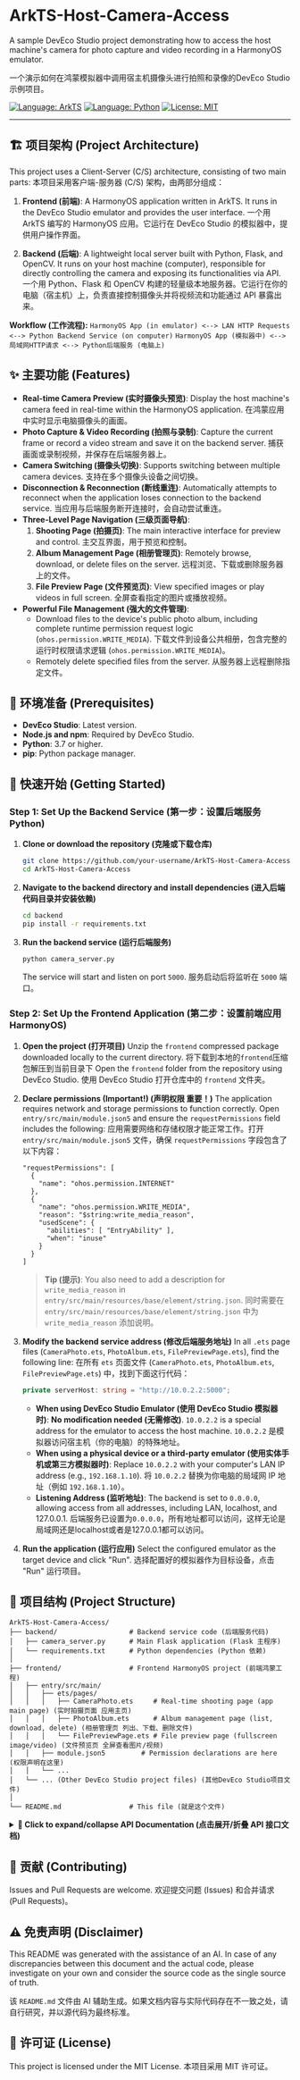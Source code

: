 # ArkTS-Host-Camera-Access

A sample DevEco Studio project demonstrating how to access the host machine's camera for photo capture and video recording in a HarmonyOS emulator.

一个演示如何在鸿蒙模拟器中调用宿主机摄像头进行拍照和录像的DevEco Studio示例项目。

[![Language: ArkTS](https://img.shields.io/badge/Language-ArkTS-blue.svg)](https://developer.harmonyos.com/) [![Language: Python](https://img.shields.io/badge/Language-Python-yellow.svg)](https://www.python.org/) [![License: MIT](https://img.shields.io/badge/License-MIT-green.svg)](https://opensource.org/licenses/MIT)

---

## 🏗️ 项目架构 (Project Architecture)

This project uses a Client-Server (C/S) architecture, consisting of two main parts:
本项目采用客户端-服务器 (C/S) 架构，由两部分组成：

1.  **Frontend (前端)**: A HarmonyOS application written in ArkTS. It runs in the DevEco Studio emulator and provides the user interface.
    一个用 ArkTS 编写的 HarmonyOS 应用。它运行在 DevEco Studio 的模拟器中，提供用户操作界面。

2.  **Backend (后端)**: A lightweight local server built with Python, Flask, and OpenCV. It runs on your host machine (computer), responsible for directly controlling the camera and exposing its functionalities via API.
    一个用 Python、Flask 和 OpenCV 构建的轻量级本地服务器。它运行在你的电脑（宿主机）上，负责直接控制摄像头并将视频流和功能通过 API 暴露出来。

**Workflow (工作流程):**
`HarmonyOS App (in emulator) <--> LAN HTTP Requests <--> Python Backend Service (on computer)`
`HarmonyOS App (模拟器中) <--> 局域网HTTP请求 <--> Python后端服务 (电脑上)`

## ✨ 主要功能 (Features)

-   **Real-time Camera Preview (实时摄像头预览)**: Display the host machine's camera feed in real-time within the HarmonyOS application.
    在鸿蒙应用中实时显示电脑摄像头的画面。
-   **Photo Capture & Video Recording (拍照与录制)**: Capture the current frame or record a video stream and save it on the backend server.
    捕获画面或录制视频，并保存在后端服务器上。
-   **Camera Switching (摄像头切换)**: Supports switching between multiple camera devices.
    支持在多个摄像头设备之间切换。
-   **Disconnection & Reconnection (断线重连)**: Automatically attempts to reconnect when the application loses connection to the backend service.
    当应用与后端服务断开连接时，会自动尝试重连。
-   **Three-Level Page Navigation (三级页面导航)**:
    1.  **Shooting Page (拍摄页)**: The main interactive interface for preview and control.
        主交互界面，用于预览和控制。
    2.  **Album Management Page (相册管理页)**: Remotely browse, download, or delete files on the server.
        远程浏览、下载或删除服务器上的文件。
    3.  **File Preview Page (文件预览页)**: View specified images or play videos in full screen.
        全屏查看指定的图片或播放视频。
-   **Powerful File Management (强大的文件管理)**:
    -   Download files to the device's public photo album, including complete runtime permission request logic (`ohos.permission.WRITE_MEDIA`).
        下载文件到设备公共相册，包含完整的运行时权限请求逻辑 (`ohos.permission.WRITE_MEDIA`)。
    -   Remotely delete specified files from the server.
        从服务器上远程删除指定文件。

## 🔧 环境准备 (Prerequisites)

-   **DevEco Studio**: Latest version.
-   **Node.js and npm**: Required by DevEco Studio.
-   **Python**: 3.7 or higher.
-   **pip**: Python package manager.

## 🚀 快速开始 (Getting Started)

### **Step 1: Set Up the Backend Service (第一步：设置后端服务 Python)**

1.  **Clone or download the repository (克隆或下载仓库)**
    ```bash
    git clone https://github.com/your-username/ArkTS-Host-Camera-Access.git
    cd ArkTS-Host-Camera-Access
    ```
2.  **Navigate to the backend directory and install dependencies (进入后端代码目录并安装依赖)**
    ```bash
    cd backend
    pip install -r requirements.txt
    ```
3.  **Run the backend service (运行后端服务)**
    ```bash
    python camera_server.py
    ```
    The service will start and listen on port `5000`.
    服务启动后将监听在 `5000` 端口。

### **Step 2: Set Up the Frontend Application (第二步：设置前端应用 HarmonyOS)**

1.  **Open the project (打开项目)**
    Unzip the `frontend` compressed package downloaded locally to the current directory.
    将下载到本地的`frontend`压缩包解压到当前目录下
    Open the `frontend` folder from the repository using DevEco Studio.
    使用 DevEco Studio 打开仓库中的 `frontend` 文件夹。

3.  **Declare permissions (Important!) (声明权限 重要！)**
    The application requires network and storage permissions to function correctly. Open `entry/src/main/module.json5` and ensure the `requestPermissions` field includes the following:
    应用需要网络和存储权限才能正常工作。打开 `entry/src/main/module.json5` 文件，确保 `requestPermissions` 字段包含了以下内容：

    ```json5
    "requestPermissions": [
      {
        "name": "ohos.permission.INTERNET"
      },
      {
        "name": "ohos.permission.WRITE_MEDIA",
        "reason": "$string:write_media_reason",
        "usedScene": {
          "abilities": [ "EntryAbility" ],
          "when": "inuse"
        }
      }
    ]
    ```
    > **Tip (提示)**: You also need to add a description for `write_media_reason` in `entry/src/main/resources/base/element/string.json`.
    > 同时需要在 `entry/src/main/resources/base/element/string.json` 中为 `write_media_reason` 添加说明。

4.  **Modify the backend service address (修改后端服务地址)**
    In all `.ets` page files (`CameraPhoto.ets`, `PhotoAlbum.ets`, `FilePreviewPage.ets`), find the following line:
    在所有 `ets` 页面文件 (`CameraPhoto.ets`, `PhotoAlbum.ets`, `FilePreviewPage.ets`) 中，找到下面这行代码：

    ```typescript
    private serverHost: string = "http://10.0.2.2:5000";
    ```
    -   **When using DevEco Studio Emulator (使用 DevEco Studio 模拟器时)**: **No modification needed (无需修改)**. `10.0.2.2` is a special address for the emulator to access the host machine.
        `10.0.2.2` 是模拟器访问宿主机（你的电脑）的特殊地址。
    -   **When using a physical device or a third-party emulator (使用实体手机或第三方模拟器时)**: Replace `10.0.2.2` with your computer's LAN IP address (e.g., `192.168.1.10`).
        将 `10.0.2.2` 替换为你电脑的局域网 IP 地址（例如 `192.168.1.10`）。
    -   **Listening Address (监听地址)**: The backend is set to `0.0.0.0`, allowing access from all addresses, including LAN, localhost, and 127.0.0.1.
        后端服务已设置为`0.0.0.0`，所有地址都可以访问，这样无论是局域网还是localhost或者是127.0.0.1都可以访问。

5.  **Run the application (运行应用)**
    Select the configured emulator as the target device and click "Run".
    选择配置好的模拟器作为目标设备，点击 "Run" 运行项目。

## 📁 项目结构 (Project Structure)

```
ArkTS-Host-Camera-Access/
├── backend/                  # Backend service code (后端服务代码)
│   ├── camera_server.py      # Main Flask application (Flask 主程序)
│   └── requirements.txt      # Python dependencies (Python 依赖)
│
├── frontend/                 # Frontend HarmonyOS project (前端鸿蒙工程)
│   ├── entry/src/main/
│   │   ├── ets/pages/
│   │   │   ├── CameraPhoto.ets     # Real-time shooting page (app main page) (实时拍摄页面 应用主页)
│   │   │   ├── PhotoAlbum.ets      # Album management page (list, download, delete) (相册管理页 列出、下载、删除文件)
│   │   │   └── FilePreviewPage.ets # File preview page (fullscreen image/video) (文件预览页 全屏查看图片/视频)
│   │   ├── module.json5         # Permission declarations are here (权限声明在这里)
│   │   └── ...
│   └── ... (Other DevEco Studio project files) (其他DevEco Studio项目文件)
│
└── README.md                 # This file (就是这个文件)
```

<details>
<summary><b>📖 Click to expand/collapse API Documentation (点击展开/折叠 API 接口文档)</b></summary>

---

#### Camera Control (摄像头控制)

-   `GET /frame`: Get a camera frame (for video stream).
    获取一帧摄像头画面（用于视频流）。
-   `GET /snapshot`: Take a picture and save it.
    拍摄一张照片并保存。
-   `POST /record/start`: Start recording video.
    开始录制视频。
-   `POST /record/stop`: Stop recording video.
    停止录制视频。
-   `POST /switch`: Switch camera. Request body: `{"index": 1}`.
    切换摄像头，请求体为 `{"index": 1}`。

#### File Management (文件管理)

-   `GET /files`: Get a list of all media files on the server.
    获取服务器上所有媒体文件的列表。
-   `GET /view/<filename>`: Preview a specific file online.
    在线预览指定的文件。
-   `GET /download/<filename>`: Download a specific file.
    下载指定文件。
-   `DELETE /delete/<filename>`: Delete a specific file.
    删除指定文件。

---
</details>

## 🤝 贡献 (Contributing)

Issues and Pull Requests are welcome.
欢迎提交问题 (Issues) 和合并请求 (Pull Requests)。

## ⚠️ 免责声明 (Disclaimer)
This README was generated with the assistance of an AI. In case of any discrepancies between this document and the actual code, please investigate on your own and consider the source code as the single source of truth.

该 `README.md` 文件由 AI 辅助生成。如果文档内容与实际代码存在不一致之处，请自行研究，并以源代码为最终标准。

## 📄 许可证 (License)

This project is licensed under the MIT License.
本项目采用 MIT 许可证。
